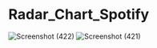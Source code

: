 # Radar_Chart_Spotify
![Screenshot (422)](https://github.com/Rxbrooks15/Radar_Chart_Spotify/assets/112977778/7167efda-311c-4f53-a310-111fb375bba5)
![Screenshot (421)](https://github.com/Rxbrooks15/Radar_Chart_Spotify/assets/112977778/cfe60548-5b6f-4771-915e-412f216c6b22)
